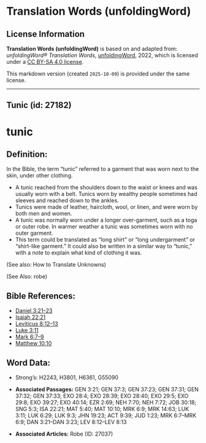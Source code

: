 # Translation Words (unfoldingWord)

## License Information

**Translation Words (unfoldingWord)** is based on and adapted from: _unfoldingWord® Translation Words_, [unfoldingWord](https://unfoldingword.org/utw), 2022, which is licensed under a [CC BY-SA 4.0 license](https://creativecommons.org/licenses/by-sa/4.0/legalcode.en).

This markdown version (created `2025-10-09`) is provided under the same license.



--------------------------------

## Tunic (id: 27182)

tunic
=====

Definition:
-----------

In the Bible, the term “tunic” referred to a garment that was worn next to the skin, under other clothing.

* A tunic reached from the shoulders down to the waist or knees and was usually worn with a belt. Tunics worn by wealthy people sometimes had sleeves and reached down to the ankles.
* Tunics were made of leather, haircloth, wool, or linen, and were worn by both men and women.
* A tunic was normally worn under a longer over\-garment, such as a toga or outer robe. In warmer weather a tunic was sometimes worn with no outer garment.
* This term could be translated as “long shirt” or “long undergarment” or “shirt\-like garment.” It could also be written in a similar way to “tunic,” with a note to explain what kind of clothing it was.

(See also: How to Translate Unknowns)

(See Also: robe)

Bible References:
-----------------

* [Daniel 3:21–23](https://ref.ly/Dan3:21-Dan3:23)
* [Isaiah 22:21](https://ref.ly/Isa22:21)
* [Leviticus 8:12–13](https://ref.ly/Lev8:12-Lev8:13)
* [Luke 3:11](https://ref.ly/Luke3:11)
* [Mark 6:7–9](https://ref.ly/Mark6:7-Mark6:9)
* [Matthew 10:10](https://ref.ly/Matt10:10)

Word Data:
----------

* Strong’s: H2243, H3801, H6361, G55090

* **Associated Passages:** GEN 3:21; GEN 37:3; GEN 37:23; GEN 37:31; GEN 37:32; GEN 37:33; EXO 28:4; EXO 28:39; EXO 28:40; EXO 29:5; EXO 29:8; EXO 39:27; EXO 40:14; EZR 2:69; NEH 7:70; NEH 7:72; JOB 30:18; SNG 5:3; ISA 22:21; MAT 5:40; MAT 10:10; MRK 6:9; MRK 14:63; LUK 3:11; LUK 6:29; LUK 9:3; JHN 19:23; ACT 9:39; JUD 1:23; MRK 6:7–MRK 6:9; DAN 3:21–DAN 3:23; LEV 8:12–LEV 8:13
* **Associated Articles:** Robe (ID: 27037)

